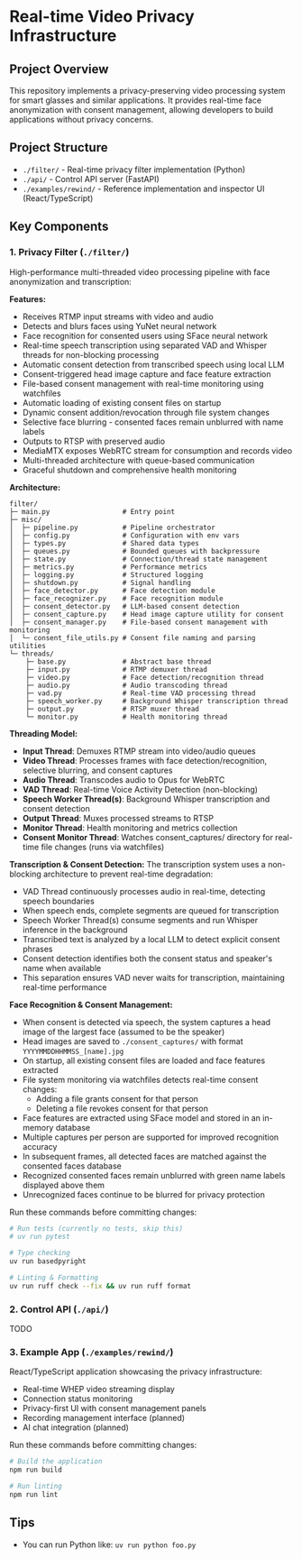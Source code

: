 # Real-time Video Privacy Infrastructure

## Project Overview

This repository implements a privacy-preserving video processing system for smart glasses and similar applications. It provides real-time face anonymization with consent management, allowing developers to build applications without privacy concerns.

## Project Structure

- `./filter/` - Real-time privacy filter implementation (Python)
- `./api/` - Control API server (FastAPI)
- `./examples/rewind/` - Reference implementation and inspector UI (React/TypeScript)

## Key Components

### 1. Privacy Filter (`./filter/`)

High-performance multi-threaded video processing pipeline with face anonymization and transcription:

**Features:**
- Receives RTMP input streams with video and audio
- Detects and blurs faces using YuNet neural network
- Face recognition for consented users using SFace neural network
- Real-time speech transcription using separated VAD and Whisper threads for non-blocking processing
- Automatic consent detection from transcribed speech using local LLM
- Consent-triggered head image capture and face feature extraction
- File-based consent management with real-time monitoring using watchfiles
- Automatic loading of existing consent files on startup
- Dynamic consent addition/revocation through file system changes
- Selective face blurring - consented faces remain unblurred with name labels
- Outputs to RTSP with preserved audio
- MediaMTX exposes WebRTC stream for consumption and records video
- Multi-threaded architecture with queue-based communication
- Graceful shutdown and comprehensive health monitoring

**Architecture:**
```
filter/
├─ main.py                  # Entry point
├─ misc/
│  ├─ pipeline.py           # Pipeline orchestrator
│  ├─ config.py             # Configuration with env vars
│  ├─ types.py              # Shared data types
│  ├─ queues.py             # Bounded queues with backpressure
│  ├─ state.py              # Connection/thread state management
│  ├─ metrics.py            # Performance metrics
│  ├─ logging.py            # Structured logging
│  ├─ shutdown.py           # Signal handling
│  ├─ face_detector.py      # Face detection module
│  ├─ face_recognizer.py    # Face recognition module
│  ├─ consent_detector.py   # LLM-based consent detection
│  ├─ consent_capture.py    # Head image capture utility for consent
│  ├─ consent_manager.py    # File-based consent management with monitoring
│  └─ consent_file_utils.py # Consent file naming and parsing utilities
└─ threads/
    ├─ base.py              # Abstract base thread
    ├─ input.py             # RTMP demuxer thread
    ├─ video.py             # Face detection/recognition thread
    ├─ audio.py             # Audio transcoding thread
    ├─ vad.py               # Real-time VAD processing thread
    ├─ speech_worker.py     # Background Whisper transcription thread
    ├─ output.py            # RTSP muxer thread
    └─ monitor.py           # Health monitoring thread
```

**Threading Model:**
- **Input Thread**: Demuxes RTMP stream into video/audio queues
- **Video Thread**: Processes frames with face detection/recognition, selective blurring, and consent captures
- **Audio Thread**: Transcodes audio to Opus for WebRTC
- **VAD Thread**: Real-time Voice Activity Detection (non-blocking)
- **Speech Worker Thread(s)**: Background Whisper transcription and consent detection
- **Output Thread**: Muxes processed streams to RTSP
- **Monitor Thread**: Health monitoring and metrics collection
- **Consent Monitor Thread**: Watches consent_captures/ directory for real-time file changes (runs via watchfiles)

**Transcription & Consent Detection:**
The transcription system uses a non-blocking architecture to prevent real-time degradation:
- VAD Thread continuously processes audio in real-time, detecting speech boundaries
- When speech ends, complete segments are queued for transcription
- Speech Worker Thread(s) consume segments and run Whisper inference in the background
- Transcribed text is analyzed by a local LLM to detect explicit consent phrases
- Consent detection identifies both the consent status and speaker's name when available
- This separation ensures VAD never waits for transcription, maintaining real-time performance

**Face Recognition & Consent Management:**
- When consent is detected via speech, the system captures a head image of the largest face (assumed to be the speaker)
- Head images are saved to `./consent_captures/` with format `YYYYMMDDHHMMSS_[name].jpg`
- On startup, all existing consent files are loaded and face features extracted
- File system monitoring via watchfiles detects real-time consent changes:
  - Adding a file grants consent for that person
  - Deleting a file revokes consent for that person
- Face features are extracted using SFace model and stored in an in-memory database
- Multiple captures per person are supported for improved recognition accuracy
- In subsequent frames, all detected faces are matched against the consented faces database
- Recognized consented faces remain unblurred with green name labels displayed above them
- Unrecognized faces continue to be blurred for privacy protection

Run these commands before committing changes:

```bash
# Run tests (currently no tests, skip this)
# uv run pytest

# Type checking
uv run basedpyright

# Linting & Formatting
uv run ruff check --fix && uv run ruff format
```

### 2. Control API (`./api/`)

TODO

### 3. Example App (`./examples/rewind/`)

React/TypeScript application showcasing the privacy infrastructure:

- Real-time WHEP video streaming display
- Connection status monitoring
- Privacy-first UI with consent management panels
- Recording management interface (planned)
- AI chat integration (planned)

Run these commands before committing changes:

```bash
# Build the application
npm run build

# Run linting
npm run lint
```

## Tips

- You can run Python like: `uv run python foo.py`
